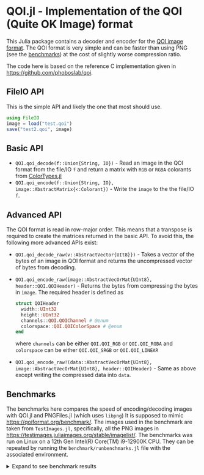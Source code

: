 # QOI.jl - Implementation of the QOI (Quite OK Image) format 

This Julia package contains a decoder and encoder for the [QOI image format](https://qoiformat.org/). The QOI format is very simple and can be faster than using PNG (see the [benchmarks](#benchmarks)) at the cost of slightly worse compression ratio.

The code here is based on the reference C implementation given in https://github.com/phoboslab/qoi.

## FileIO API

This is the simple API and likely the one that most should use.

```jl
using FileIO
image = load("test.qoi")
save("test2.qoi", image)
```

## Basic API

- `QOI.qoi_decode(f::Union{String, IO})` - Read an image in the QOI format from the file/IO `f` and return a matrix with `RGB` or `RGBA` colorants from [ColorTypes.jl](https://github.com/JuliaGraphics/ColorTypes.jl)
- `QOI.qoi_encode(f::Union{String, IO}, image::AbstractMatrix{<:Colorant})` - Write the `image` to the the file/IO `f`. 

## Advanced API

The QOI format is read in row-major order.
This means that a transpose is required to create the matrices returned in the basic API.
To avoid this, the following more advanced APIs exist:

- `QOI.qoi_decode_raw(v::AbstractVector{UIt8}})` - Takes a vector of the bytes of an image in QOI format and returns the uncompressed vector of bytes from decoding.  

- `QOI.qoi_encode_raw(image::AbstractVecOrMat{UInt8}, header::QOI.QOIHeader)` - Returns the bytes from compressing the bytes in `image`. The required header is defined as
  ```jl
  struct QOIHeader
    width::UInt32
    height::UInt32
    channels::QOI.QOIChannel # @enum
    colorspace::QOI.QOIColorSpace # @enum
  end
  ```

  where `channels` can be either `QOI.QOI_RGB` or `QOI.QOI_RGBA` and `colorspace` can be either `QOI.QOI_SRGB` or `QOI.QOI_LINEAR`

- `QOI.qoi_encode_raw!(data::AbstractVecOrMat{UInt8}, image::AbstractVecOrMat{UInt8}, header::QOIHeader)` - Same as above except writing the compressed data into `data`.  

## Benchmarks

The benchmarks here compares the speed of encoding/decoding images with QOI.jl and PNGFiles.jl (which uses `libpng`)
It is supposed to mimic https://qoiformat.org/benchmark/.
The images used in the benchmark are taken from `TestImages.jl`, specifically, all the PNG images in https://testimages.juliaimages.org/stable/imagelist/.
The benchmarks was run on Linux on a 12th Gen Intel(R) Core(TM) i9-12900K CPU.
They can be repeated by running the `benchmark/runbenchmarks.jl` file with the associated environment.

<details><summary>Expand to see benchmark results</summary>


`autumn_leaves.png` 105x140 57.42kB

|           | decode ms | encode ms | decode mpps | encode mpps | size kb | rate |
|:-----------|----------:|----------:|------------:|------------:|--------:|-----:|
|  PNGFiles  |0.24|0.41|233.52|137.4|22.18 |38.6%|
|  QOI       |0.04|0.13|1418.35|425.17|28.25 |49.2%|

----------------------

`barbara_color.png` 576x720 1215.0kB

|           | decode ms | encode ms | decode mpps | encode mpps | size kb | rate |
|:-----------|----------:|----------:|------------:|------------:|--------:|-----:|
|  PNGFiles  |9.05|14.07|131.12|84.35|812.84 |66.9%|
|  QOI       |3.52|5.03|337.19|235.74|945.75 |77.8%|

----------------------

`chelsea.png` 300x451 396.39kB

|           | decode ms | encode ms | decode mpps | encode mpps | size kb | rate |
|:-----------|----------:|----------:|------------:|------------:|--------:|-----:|
|  PNGFiles  |2.24|4.4|172.82|88.02|218.84 |55.2%|
|  QOI       |0.64|1.55|605.92|250.3|233.27 |58.8%|

----------------------

`coffee.png` 400x600 703.12kB

|           | decode ms | encode ms | decode mpps | encode mpps | size kb | rate |
|:-----------|----------:|----------:|------------:|------------:|--------:|-----:|
|  PNGFiles  |5.35|11.6|128.28|59.19|443.18 |63.0%|
|  QOI       |1.98|5.23|346.76|131.24|493.3 |70.2%|

----------------------

`fabio_color_256.png` 256x256 192.0kB

|           | decode ms | encode ms | decode mpps | encode mpps | size kb | rate |
|:-----------|----------:|----------:|------------:|------------:|--------:|-----:|
|  PNGFiles  |1.56|2.11|119.84|88.84|118.0 |61.5%|
|  QOI       |0.54|0.86|344.22|216.96|154.86 |80.7%|

----------------------

`fabio_color_512.png` 512x512 768.0kB

|           | decode ms | encode ms | decode mpps | encode mpps | size kb | rate |
|:-----------|----------:|----------:|------------:|------------:|--------:|-----:|
|  PNGFiles  |5.42|8.0|138.44|93.76|327.45 |42.6%|
|  QOI       |2.04|3.13|366.9|239.9|463.9 |60.4%|

----------------------

`fabio_gray_256.png` 256x256 192.0kB

|           | decode ms | encode ms | decode mpps | encode mpps | size kb | rate |
|:-----------|----------:|----------:|------------:|------------:|--------:|-----:|
|  PNGFiles  |1.08|1.65|174.16|113.7|108.65 |56.6%|
|  QOI       |0.38|0.78|491.28|239.6|87.99 |45.8%|

----------------------

`fabio_gray_512.png` 512x512 768.0kB

|           | decode ms | encode ms | decode mpps | encode mpps | size kb | rate |
|:-----------|----------:|----------:|------------:|------------:|--------:|-----:|
|  PNGFiles  |3.68|5.84|203.88|128.53|259.41 |33.8%|
|  QOI       |1.55|2.99|483.08|251.05|298.29 |38.8%|

----------------------

`lena_gray_16bit.png` 256x256 192.0kB

|           | decode ms | encode ms | decode mpps | encode mpps | size kb | rate |
|:-----------|----------:|----------:|------------:|------------:|--------:|-----:|
|  PNGFiles  |1.12|1.7|167.17|109.98|100.71 |52.5%|
|  QOI       |0.4|0.78|468.04|241.2|82.01 |42.7%|

----------------------

`lighthouse.png` 512x768 1152.0kB

|           | decode ms | encode ms | decode mpps | encode mpps | size kb | rate |
|:-----------|----------:|----------:|------------:|------------:|--------:|-----:|
|  PNGFiles  |8.4|13.02|133.94|86.39|692.56 |60.1%|
|  QOI       |3.41|8.14|329.92|138.25|638.75 |55.4%|

----------------------

`monarch_color.png` 512x768 1152.0kB

|           | decode ms | encode ms | decode mpps | encode mpps | size kb | rate |
|:-----------|----------:|----------:|------------:|------------:|--------:|-----:|
|  PNGFiles  |8.36|13.34|134.6|84.3|613.23 |53.2%|
|  QOI       |3.64|5.04|309.24|223.43|715.79 |62.1%|

----------------------

`monarch_color_256.png` 256x256 192.0kB

|           | decode ms | encode ms | decode mpps | encode mpps | size kb | rate |
|:-----------|----------:|----------:|------------:|------------:|--------:|-----:|
|  PNGFiles  |1.24|2.3|150.65|81.55|129.52 |67.5%|
|  QOI       |0.34|1.46|557.65|128.6|144.39 |75.2%|

----------------------

`mountainstream.png` 512x768 1152.0kB

|           | decode ms | encode ms | decode mpps | encode mpps | size kb | rate |
|:-----------|----------:|----------:|------------:|------------:|--------:|-----:|
|  PNGFiles  |8.8|13.46|127.78|83.6|892.34 |77.5%|
|  QOI       |3.05|4.41|369.44|255.16|824.83 |71.6%|

----------------------

`toucan.png` 150x162 94.92kB

|           | decode ms | encode ms | decode mpps | encode mpps | size kb | rate |
|:-----------|----------:|----------:|------------:|------------:|--------:|-----:|
|  PNGFiles  |0.34|0.58|274.49|158.87|25.84 |27.2%|
|  QOI       |0.06|0.18|1513.03|514.79|43.28 |45.6%|

</details>

